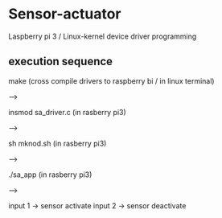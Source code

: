 # Sensor-actuator
Laspberry pi 3 / Linux-kernel device driver programming


execution sequence
----
make (cross compile drivers to raspberry bi / in linux terminal)

-->

insmod sa_driver.c (in rasberry pi3)

-->

sh mknod.sh (in rasberry pi3)

-->

./sa_app (in rasberry pi3)

-->

input 1 -> sensor activate
input 2 -> sensor deactivate
